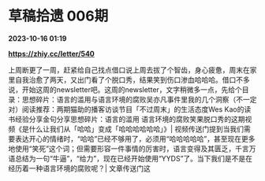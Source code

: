 # 草稿拾遗 006期

**2023-10-16 01:19**

**https://zhiy.cc/letter/540**

上周断更了一周，赶紧给自己找点借口说上周去拔了个智齿，身心疲惫，周末在家里自我治愈了两天，又出门看了个脱口秀，结果笑到伤口渗血哈哈哈。借口不多说，开始这周的newsletter吧。这周的newsletter，文字稍微多一点，先给个目录：思想碎片：语言的滥用与语言环境的腐败吴亦凡事件里我的几个洞察（不一定对）阅读推荐：两期猫助的播客访谈节目「不过周末」的生活态度Wes Kao的读书经验分享金句分享思想碎片：语言的滥用 语言环境的腐败笑果脱口秀的这期视频《是什么让我们从「哈哈」变成「哈哈哈哈哈哈」》| 视频传送门提到当我们需要表达开心的情绪时，“哈哈”已经不够用了，必须用“哈哈哈哈哈”，甚至现在更多地使用“笑死”这个词；但需要形容一件事情的厉害时，语言变得及其匮乏，千言万语总结为一句“牛逼”，“给力”，现在已经开始使用“YYDS”了。当下我们是不是在经历着一种语言环境的腐败呢？| 文章传送门这